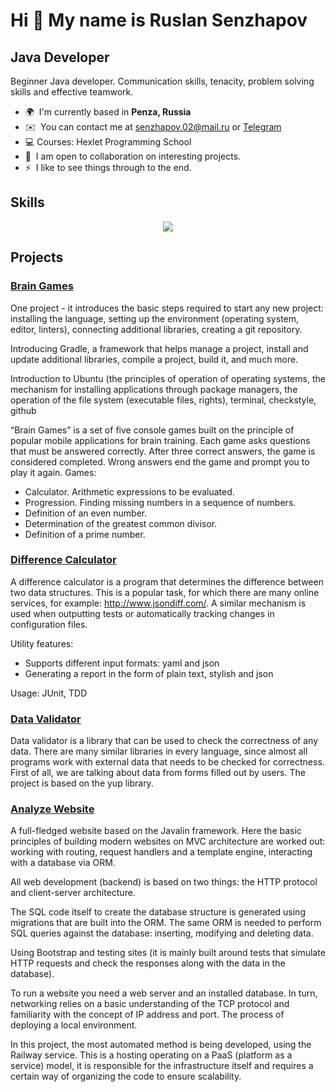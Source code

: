 Hi 👋 My name is Ruslan Senzhapov
====================================

Java Developer
--------------

Beginner Java developer. Communication skills, tenacity, problem solving skills and effective teamwork.

* 🌍  I'm currently based in **Penza, Russia**
* ✉️  You can contact me at [senzhapov.02@mail.ru](mailto:senzhapov.02@mail.ru) or [Telegram](@senzhapov)
* 💻  Courses: Hexlet Programming School
* 🤝  I am open to collaboration on interesting projects.
* ⚡  I like to see things through to the end.

## Skills

<p align="center">
  <a href="https://skillicons.dev">
    <img src="https://skillicons.dev/icons?i=java,spring,idea,gradle,linux,git,github,postgres,bash,docker,html,css" />
  </a>
</p>

## Projects

### [Brain Games](https://github.com/bjrunning/java-project-61)
One project - it introduces the basic steps required to start any new project: installing the language, setting up the environment (operating system, editor, linters), connecting additional libraries, creating a git repository.

Introducing Gradle, a framework that helps manage a project, install and update additional libraries, compile a project, build it, and much more.

Introduction to Ubuntu (the principles of operation of operating systems, the mechanism for installing applications through package managers, the operation of the file system (executable files, rights), terminal, checkstyle, github

“Brain Games” is a set of five console games built on the principle of popular mobile applications for brain training. Each game asks questions that must be answered correctly. After three correct answers, the game is considered completed. Wrong answers end the game and prompt you to play it again. Games:
  
  - Calculator. Arithmetic expressions to be evaluated.
  - Progression. Finding missing numbers in a sequence of numbers.
  - Definition of an even number.
  - Determination of the greatest common divisor.
  - Definition of a prime number.

### [Difference Calculator](https://github.com/bjrunning/java-project-71)
A difference calculator is a program that determines the difference between two data structures. This is a popular task, for which there are many online services, for example: http://www.jsondiff.com/. A similar mechanism is used when outputting tests or automatically tracking changes in configuration files.

Utility features:
  
  - Supports different input formats: yaml and json
  - Generating a report in the form of plain text, stylish and json

Usage: JUnit, TDD

### [Data Validator](https://github.com/bjrunning/java-project-78)
Data validator is a library that can be used to check the correctness of any data. There are many similar libraries in every language, since almost all programs work with external data that needs to be checked for correctness. First of all, we are talking about data from forms filled out by users. The project is based on the yup library.

### [Analyze Website](https://github.com/bjrunning/java-project-72)
A full-fledged website based on the Javalin framework. Here the basic principles of building modern websites on MVC architecture are worked out: working with routing, request handlers and a template engine, interacting with a database via ORM.

All web development (backend) is based on two things: the HTTP protocol and client-server architecture.

The SQL code itself to create the database structure is generated using migrations that are built into the ORM. The same ORM is needed to perform SQL queries against the database: inserting, modifying and deleting data.

Using Bootstrap and testing sites (it is mainly built around tests that simulate HTTP requests and check the responses along with the data in the database).

To run a website you need a web server and an installed database. In turn, networking relies on a basic understanding of the TCP protocol and familiarity with the concept of IP address and port. The process of deploying a local environment.

In this project, the most automated method is being developed, using the Railway service. This is a hosting operating on a PaaS (platform as a service) model, it is responsible for the infrastructure itself and requires a certain way of organizing the code to ensure scalability.
